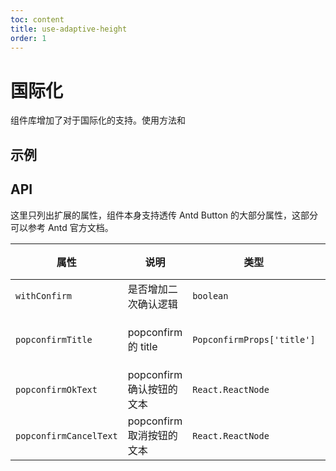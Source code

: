 ```yaml
---
toc: content
title: use-adaptive-height
order: 1
---
```


# 国际化

组件库增加了对于国际化的支持。使用方法和

## 示例

## API

这里只列出扩展的属性，组件本身支持透传 Antd Button 的大部分属性，这部分可以参考 Antd 官方文档。

| 属性  | 说明  | 类型  | 默认值 |
|-------|-------|-------|-------|
| `withConfirm` | 是否增加二次确认逻辑 | `boolean` | `false` |
| `popconfirmTitle` | popconfirm 的 title | `PopconfirmProps['title']` | `'确定执行该操作吗？'` |
| `popconfirmOkText` | popconfirm 确认按钮的文本 | `React.ReactNode` | `'确定'` |
| `popconfirmCancelText` | popconfirm 取消按钮的文本 | `React.ReactNode` | `'取消'` |
